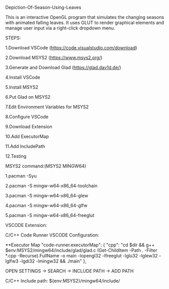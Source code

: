Depiction-Of-Season-Using-Leaves

This is an interactive OpenGL program that simulates the changing seasons with animated falling leaves. It uses GLUT to render graphical elements and manage user input via a right-click dropdown menu.

STEPS:

1.Download VSCode (https://code.visualstudio.com/download)

2.Download MSYS2 (https://www.msys2.org/)

3.Generate and Download Glad (https://glad.dav1d.de/)

4.Install VSCode

5.Install MSYS2

6.Put Glad on MSYS2

7.Edit Environment Variables for MSYS2

8.Configure VSCode

9.Download Extension

10.Add ExecutorMap

11.Add IncludePath

12.Testing

MSYS2 command:(MSYS2 MINGW64)

1.pacman -Syu

2.pacman -S mingw-w64-x86_64-toolchain

3.pacman -S mingw-w64-x86_64-glew

4.pacman -S mingw-w64-x86_64-glfw

5.pacman -S mingw-w64-x86_64-freeglut

VSCODE Extension:

C/C++
Code Runner
VSCODE Configuration:

**Executor Map "code-runner.executorMap": { "cpp": "cd $dir && g++ $env:MSYS2/mingw64/include/glad/glad.c (Get-ChildItem -Path . -Filter *.cpp -Recurse).FullName -o main -lopengl32 -lfreeglut -lglu32 -lglew32 -lglfw3 -lgdi32 -lmingw32 && ./main" },

OPEN SETTINGS -> SEARCH -> INCLUDE PATH -> ADD PATH

C/C++ Include path: ${env:MSYS2}/mingw64/include/
